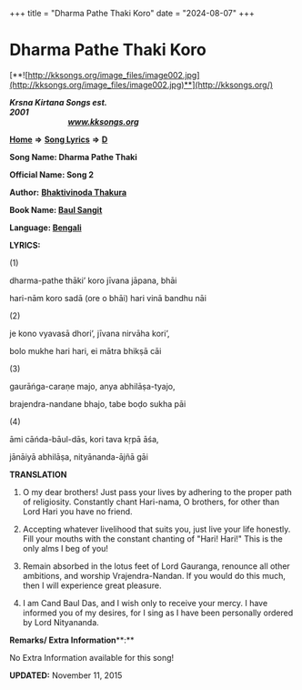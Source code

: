 +++
title = "Dharma Pathe Thaki Koro"
date = "2024-08-07"
+++

# Dharma Pathe Thaki Koro
[**![http://kksongs.org/image_files/image002.jpg](http://kksongs.org/image_files/image002.jpg)**](http://kksongs.org/)

**_Krsna Kirtana Songs est. 2001_**                                                                                                                                                 **_www.kksongs.org_**

[**Home**](http://kksongs.org/) **⇒** [**Song Lyrics**](http://kksongs.org/lyrics.html) **⇒** [**D**](http://kksongs.org/songs/song_d.html)

**Song Name: Dharma Pathe Thaki**

**Official Name: Song 2**

**Author:** [**Bhaktivinoda Thakura**](http://kksongs.org/authors/list/bhaktivinoda.html)

**Book Name: [Baul Sangit](http://kksongs.org/authors/baulsangit.html)**

**Language: [Bengali](http://kksongs.org/language/list/bengali.html)**

**LYRICS:**

(1)

dharma-pathe thāki’ koro jīvana jāpana, bhāi

hari-nām koro sadā (ore o bhāi) hari vinā bandhu nāi

(2)

je kono vyavasā dhori’, jīvana nirvāha kori’,

bolo mukhe hari hari, ei mātra bhikṣā cāi

(3)

gaurāńga-caraṇe majo, anya abhilāṣa-tyajo,

brajendra-nandane bhajo, tabe boḍo sukha pāi

(4)

āmi cāńda-bāul-dās, kori tava kṛpā āśa,

jānāiyā abhilāṣa, nityānanda-ājñā gāi

**TRANSLATION**

1) O my dear brothers! Just pass your lives by adhering to the proper path of religiosity. Constantly chant Hari-nama, O brothers, for other than Lord Hari you have no friend.

2) Accepting whatever livelihood that suits you, just live your life honestly. Fill your mouths with the constant chanting of "Hari! Hari!" This is the only alms I beg of you!

3) Remain absorbed in the lotus feet of Lord Gauranga, renounce all other ambitions, and worship Vrajendra-Nandan. If you would do this much, then I will experience great pleasure.

4) I am Cand Baul Das, and I wish only to receive your mercy. I have informed you of my desires, for I sing as I have been personally ordered by Lord Nityananda.

**Remarks/ Extra Information****:**

No Extra Information available for this song!

**UPDATED:** November 11, 2015